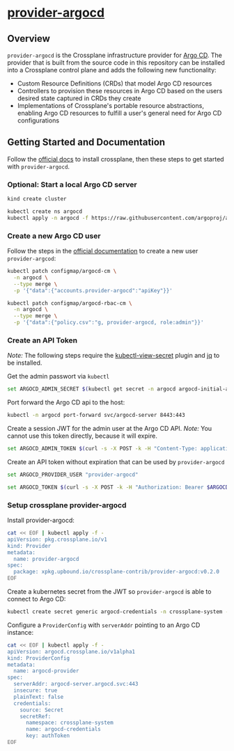 
# [provider-argocd](https://github.com/crossplane-contrib/provider-argocd/blob/main/README.md)

## Overview

`provider-argocd` is the Crossplane infrastructure provider for
[Argo CD](https://argo-cd.readthedocs.io/). The provider that is built from the source code
in this repository can be installed into a Crossplane control plane and adds the
following new functionality:

* Custom Resource Definitions (CRDs) that model Argo CD resources
* Controllers to provision these resources in Argo CD based on the users desired
  state captured in CRDs they create
* Implementations of Crossplane's portable resource
  abstractions, enabling
  Argo CD resources to fulfill a user's general need for Argo CD configurations

## Getting Started and Documentation

Follow the [official docs](https://crossplane.io/docs/master/getting-started/install-configure.html#install-crossplane) to install crossplane, then these steps to get started with `provider-argocd`.

### Optional: Start a local Argo CD server
```bash
kind create cluster

kubectl create ns argocd
kubectl apply -n argocd -f https://raw.githubusercontent.com/argoproj/argo-cd/stable/manifests/install.yaml
```
### Create a new Argo CD user

Follow the steps in the [official documentation](https://argoproj.github.io/argo-cd/operator-manual/user-management/) to create a new user `provider-argcod`:

```bash
kubectl patch configmap/argocd-cm \
  -n argocd \
  --type merge \
  -p '{"data":{"accounts.provider-argocd":"apiKey"}}'

kubectl patch configmap/argocd-rbac-cm \
  -n argocd \
  --type merge \
  -p '{"data":{"policy.csv":"g, provider-argocd, role:admin"}}'
```

### Create an API Token

*Note:* The following steps require the [kubectl-view-secret](https://github.com/elsesiy/kubectl-view-secret) plugin and [jq](https://stedolan.github.io/jq/) to be installed.

Get the admin passwort via `kubectl`
```bash
set ARGOCD_ADMIN_SECRET $(kubectl get secret -n argocd argocd-initial-admin-secret -o jsonpath="{.data.password}" | base64 -d && echo)
```

Port forward the Argo CD api to the host:
```bash
kubectl -n argocd port-forward svc/argocd-server 8443:443
```

Create a session JWT for the admin user at the Argo CD API. *Note:* You cannot use this token directly, because it will expire.
```bash
set ARGOCD_ADMIN_TOKEN $(curl -s -X POST -k -H "Content-Type: application/json" --data '{"username":"admin","password":"'$ARGOCD_ADMIN_SECRET'"}' https://localhost:8080/api/v1/session | jq -r .token)
```

Create an API token without expiration that can be used by `provider-argocd`
```bash
set ARGOCD_PROVIDER_USER "provider-argocd"

set ARGOCD_TOKEN $(curl -s -X POST -k -H "Authorization: Bearer $ARGOCD_ADMIN_TOKEN" -H "Content-Type: application/json" https://localhost:8080/api/v1/account/$ARGOCD_PROVIDER_USER/token | jq -r .token)
```

### Setup crossplane provider-argocd

Install provider-argocd:
```bash
cat << EOF | kubectl apply -f -
apiVersion: pkg.crossplane.io/v1
kind: Provider
metadata:
  name: provider-argocd
spec:
  package: xpkg.upbound.io/crossplane-contrib/provider-argocd:v0.2.0
EOF
```
Create a kubernetes secret from the JWT so `provider-argocd` is able to connect to Argo CD:
```bash
kubectl create secret generic argocd-credentials -n crossplane-system --from-literal=authToken="$ARGOCD_TOKEN"
```

Configure a `ProviderConfig` with `serverAddr` pointing to an Argo CD instance:
```bash
cat << EOF | kubectl apply -f -
apiVersion: argocd.crossplane.io/v1alpha1
kind: ProviderConfig
metadata:
  name: argocd-provider
spec:
  serverAddr: argocd-server.argocd.svc:443
  insecure: true
  plainText: false
  credentials:
    source: Secret
    secretRef:
      namespace: crossplane-system
      name: argocd-credentials
      key: authToken
EOF
```